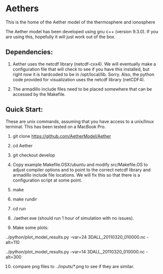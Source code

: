 # Aethers
This is the home of the Aether model of the thermosphere and ionosphere

The Aether model has been developed using gnu c++ (version 9.3.0). If
you are using this, hopefully it will just work out of the box.

## Dependencies:

1. Aether uses the netcdf library (netcdf-cxx4). We will eventually
make a configuration file that will check to see if you have this
installed, but right now it is hardcoded to be in
/opt/local/lib. Sorry. Also, the python code provided for
visualization uses the netcdf library (netCDF4).

2. The armadillo include files need to be placed somewhere that
can be accessed by the Makefile.

## Quick Start:

These are unix commands, assuming that you have access to a unix/linux
terminal. This has been tested on a MacBook Pro.

1. git clone https://github.com/AetherModel/Aether

2. cd Aether

3. git checkout develop

4. Copy example Makefile.OSX/ubuntu and modify src/Makefile.OS to
adjust compiler options and to point to the correct netcdf library and
armadillo include file locations.  We will fix this so that there is a
configuration script at some point.

5. make 

6. make rundir

7. cd run

8. ./aether.exe (should run 1 hour of simulation with no issues).

9. Make some plots:

../python/plot_model_results.py -var=24 3DALL_20110320_010000.nc -alt=110

../python/plot_model_results.py -var=14 3DALL_20110320_010000.nc -alt=300

10. compare png files to ../inputs/*.png to see if they are similar.


